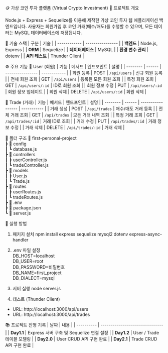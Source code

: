🪙 가상 코인 투자 플랫폼 (Virtual Crypto Investment)
📌 프로젝트 개요

Node.js + Express + Sequelize를 이용해 제작한 가상 코인 투자 웹 애플리케이션 백엔드입니다.
사용자는 회원가입 후 코인 거래(매수/매도)를 수행할 수 있으며, 모든 데이터는 MySQL 데이터베이스에 저장됩니다.


🧱 기술 스택
| 구분           | 기술               |
| ------------ | ---------------- |
| **백엔드**      | Node.js, Express |
| **ORM**      | Sequelize        |
| **데이터베이스**   | MySQL            |
| **환경 변수 관리** | dotenv           |
| **API 테스트**  | Thunder Client          |


⚙️ 주요 기능
🧍 User (회원)
| 기능       | 메서드    | 엔드포인트            | 설명           |
| -------- | ------ | ---------------- | ------------ |
| 회원 등록    | POST   | `/api/users`     | 신규 회원 등록     |
| 전체 회원 조회 | GET    | `/api/users`     | 등록된 모든 회원 조회 |
| 특정 회원 조회 | GET    | `/api/users/:id` | ID로 회원 조회    |
| 회원 정보 수정 | PUT    | `/api/users/:id` | 회원 정보 업데이트   |
| 회원 삭제    | DELETE | `/api/users/:id` | 회원 삭제        |

💱 Trade (거래)
| 기능       | 메서드    | 엔드포인트             | 설명          |
| -------- | ------ | ----------------- | ----------- |
| 거래 생성    | POST   | `/api/trades`     | 매수/매도 거래 등록 |
| 전체 거래 조회 | GET    | `/api/trades`     | 모든 거래 내역 조회 |
| 특정 거래 조회 | GET    | `/api/trades/:id` | 거래 ID로 조회   |
| 거래 수정    | PUT    | `/api/trades/:id` | 거래 정보 수정    |
| 거래 삭제    | DELETE | `/api/trades/:id` | 거래 삭제       |

🧩 폴더 구조
📁 first-personal-project  
 ┣ 📁 config  
 ┃ ┗ database.js  
 ┣ 📁 controllers  
 ┃ ┣ userController.js  
 ┃ ┗ tradeController.js  
 ┣ 📁 models  
 ┃ ┣ User.js  
 ┃ ┗ Trade.js  
 ┣ 📁 routes  
 ┃ ┣ userRoutes.js  
 ┃ ┗ tradeRoutes.js  
 ┣ 📄 .env  
 ┣ 📄 package.json  
 ┗ 📄 server.js  

🚀 실행 방법
1. 패키지 설치
npm install express sequelize mysql2 dotenv express-async-handler

2. .env 파일 설정  
DB_HOST=localhost  
DB_USER=root  
DB_PASSWORD=비밀번호  
DB_NAME=first_project  
DB_DIALECT=mysql  

3. 서버 실행
node server.js

4. 테스트 (Thunder Client)

- URL: http://localhost:3000/api/users
- URL: http://localhost:3000/api/trades

📚 프로젝트 진행 기록
| 날짜         | 내용                              |
| ---------- | ------------------------------- |
| **Day1.1** | Express 서버 구축 및 Sequelize 연결 설정 |
| **Day1.2** | User / Trade 테이블 모델링            |
| **Day2.0** | User CRUD API 구현 완료             |
| **Day2.1** | Trade CRUD API 구현 완료            |
